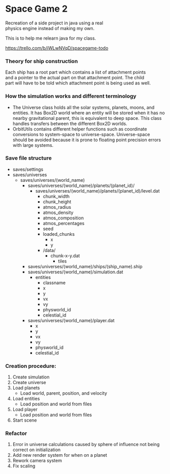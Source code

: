 # Space Game 2
Recreation of a side project in java using a real  
physics engine instead of making my own.

This is to help me relearn java for my class.

https://trello.com/b/iWLwNVqD/spacegame-todo

### Theory for ship construction
Each ship has a root part which contains a list of attachment points  
and a pointer to the actual part on that attachment point. The child  
part will have to be told which attachment point is being used as well.

### How the simulation works and different terminology
- The Universe class holds all the solar systems, planets, moons, and entities. It has Box2D world where an entity will be stored when it has no nearby gravitational parent, this is equivalent to deep space. This class handles transfers between the different Box2D worlds.
- OrbitUtils contains different helper functions such as coordinate conversions to system-space to universe-space. Universe-space should be avoided because it is prone to floating point precision errors with large systems.
  
### Save file structure
- saves/settings
- saves/universes
    - saves/universes/(world_name)
        - saves/universes/(world_name)/planets/(planet_id)/
            - saves/universes/(world_name)/planets/(planet_id)/level.dat
                - chunk_width
                - chunk_height
                - atmos_radius
                - atmos_density
                - atmos_composition
                - atmos_percentages
                - seed
                - loaded_chunks
                    - x
                    - y
                - /data/
                    - chunk-x-y.dat
                        - tiles
        - saves/universes/(world_name)/ships/(ship_name).ship
        - saves/universes/(world_name)/simulation.dat
            - entities
                - classname
                - x
                - y
                - vx
                - vy
                - physworld_id
                - celestial_id
        - saves/universes/(world_name)/player.dat
            - x
            - y
            - vx
            - vy
            - physworld_id
            - celestial_id

### Creation procedure:
1. Create simulation
2. Create universe
3. Load planets
    - Load world, parent, position, and velocity
4. Load entities
    - Load position and world from files
5. Load player
    - Load position and world from files
6. Start scene

### Refactor
1. Error in universe calculations caused by sphere of influence not being correct on initialization
2. Add new render system for when on a planet
3. Rework camera system
4. Fix scaling